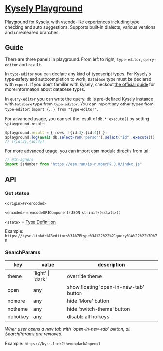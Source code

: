 # [Kysely Playground](https://kyse.link/)


Playground for [Kysely](https://github.com/kysely-org/kysely),
with vscode-like experiences including type checking and auto suggestions.
Supports built-in dialects, various versions and unrealeased branches.

## Guide

There are three panels in playground. From left to right, `type-editor`, `query-editor` and `result`.

In `type-editor` you can declare any kind of typescript types.
For Kysely's type-safety and autocompletion to work, `Database` type must be declared with `export`.
If you don't familiar with Kysely, checkout [the official guide](https://kysely.dev/docs/getting-started#types) for more information about database types.

In `query-editor` you can write the query.
`db` is pre-defined Kysely instance with `Database` type from `type-editor`.
You can import any other types from `type-editor`: `import {..} from "type-editor"`. 

For advanced usage, you can set the result of `db.*.execute()` by setting `$playground.result`:

```ts
$playground.result = { rows: [{id:3},{id:4}] };
$playground.log(await db.selectFrom('person').select("id").execute())
// [{id:3},{id:4}]
```

For more advanced usage, you can import esm module directly from url:  
```ts
// @ts-ignore
import isNumber from "https://esm.run/is-number@7.0.0/index.js"
```



## API

### Set states

`<origin>#r<encoded>`

`<encoded>` = `encodeURIComponent(JSON.strinify(<state>))`


`<state>` = [Type Definition](https://github.com/wirekang/kysely-playground/tree/main/src/lib/state/state.ts)

Example: `https://kyse.link#r%7Beditors%3A%7Btype%3A%22%22%2Cquery%3A%22%22%7D%7D`

### SearchParams


| key | value | description |
|--|--|--|
| theme |  'light' \| 'dark'  | override theme
| open | any | show floating 'open-in-new-tab' button
| nomore | any | hide 'More' button
| notheme | any | hide 'switch-theme' button
| nohotkey | any | disable all hotkeys

*When user opens a new tab with 'open-in-new-tab' button, all SearchParams are removed.*

Example: `https://kyse.link?theme=dark&open=1`